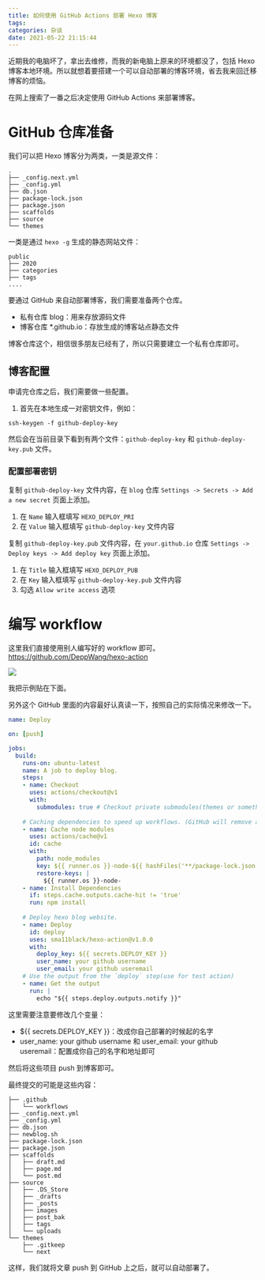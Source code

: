 ```yaml
---
title: 如何使用 GitHub Actions 部署 Hexo 博客
tags: 
categories: 杂谈
date: 2021-05-22 21:15:44
---
```


近期我的电脑坏了，拿出去维修，而我的新电脑上原来的环境都没了，包括 Hexo 博客本地环境。所以就想着要搭建一个可以自动部署的博客环境，省去我来回迁移博客的烦恼。

在网上搜索了一番之后决定使用 GitHub Actions 来部署博客。

<!-- more -->

# GitHub 仓库准备

我们可以把 Hexo 博客分为两类，一类是源文件：

```
.
├── _config.next.yml
├── _config.yml
├── db.json
├── package-lock.json
├── package.json
├── scaffolds
├── source
└── themes
```

一类是通过 `hexo -g` 生成的静态网站文件：

```
public
├── 2020
├── categories
├── tags
....
```

要通过 GitHub 来自动部署博客，我们需要准备两个仓库。

- 私有仓库 blog：用来存放源码文件
- 博客仓库 *.github.io：存放生成的博客站点静态文件

博客仓库这个，相信很多朋友已经有了，所以只需要建立一个私有仓库即可。

## 博客配置

申请完仓库之后，我们需要做一些配置。

1. 首先在本地生成一对密钥文件，例如：

```shell
ssh-keygen -f github-deploy-key
```

然后会在当前目录下看到有两个文件：`github-deploy-key` 和 `github-deploy-key.pub` 文件。

### 配置部署密钥

复制 `github-deploy-key` 文件内容，在 `blog` 仓库 `Settings -> Secrets -> Add a new secret` 页面上添加。

1. 在 `Name` 输入框填写 `HEXO_DEPLOY_PRI`
2. 在 `Value` 输入框填写 `github-deploy-key` 文件内容

复制 `github-deploy-key.pub` 文件内容，在 `your.github.io` 仓库 `Settings -> Deploy keys -> Add deploy key` 页面上添加。

1. 在 `Title` 输入框填写 `HEXO_DEPLOY_PUB`
2. 在 `Key` 输入框填写 `github-deploy-key.pub` 文件内容
3. 勾选 `Allow write access` 选项

# 编写 workflow

这里我们直接使用别人编写好的 workflow 即可。https://github.com/DeppWang/hexo-action

![](https://s3plus.meituan.net/v1/mss_f32142e8d47149129e9550e929704625/yzz-test-image/20210524234607)

我把示例贴在下面。

另外这个 GitHub 里面的内容最好认真读一下，按照自己的实际情况来修改一下。

```yaml
name: Deploy

on: [push]

jobs:
  build:
    runs-on: ubuntu-latest
    name: A job to deploy blog.
    steps:
    - name: Checkout
      uses: actions/checkout@v1
      with:
        submodules: true # Checkout private submodules(themes or something else).
    
    # Caching dependencies to speed up workflows. (GitHub will remove any cache entries that have not been accessed in over 7 days.)
    - name: Cache node modules
      uses: actions/cache@v1
      id: cache
      with:
        path: node_modules
        key: ${{ runner.os }}-node-${{ hashFiles('**/package-lock.json') }}
        restore-keys: |
          ${{ runner.os }}-node-
    - name: Install Dependencies
      if: steps.cache.outputs.cache-hit != 'true'
      run: npm install
    
    # Deploy hexo blog website.
    - name: Deploy
      id: deploy
      uses: sma11black/hexo-action@v1.0.0
      with:
        deploy_key: ${{ secrets.DEPLOY_KEY }}
        user_name: your github username
        user_email: your github useremail
    # Use the output from the `deploy` step(use for test action)
    - name: Get the output
      run: |
        echo "${{ steps.deploy.outputs.notify }}"

```

这里需要注意要修改几个变量：

- ${{ secrets.DEPLOY_KEY }}：改成你自己部署的时候起的名字
- user_name: your github username 和 user_email: your github useremail：配置成你自己的名字和地址即可

然后将这些项目 push 到博客即可。

最终提交的可能是这些内容：

```
├── .github
│   └── workflows
├── _config.next.yml
├── _config.yml
├── db.json
├── newblog.sh
├── package-lock.json
├── package.json
├── scaffolds
│   ├── draft.md
│   ├── page.md
│   └── post.md
├── source
│   ├── .DS_Store
│   ├── _drafts
│   ├── _posts
│   ├── images
│   ├── post_bak
│   ├── tags
│   └── uploads
└── themes
    ├── .gitkeep
    └── next
```

这样，我们就将文章 push 到 GitHub 上之后，就可以自动部署了。
